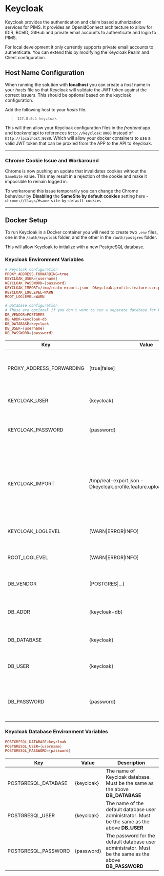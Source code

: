 # Keycloak

Keycloak provides the authentication and claim based authorization services for PIMS.
It provides an OpenIdConnect architecture to allow for IDIR, BCeID, GitHub and private email accounts to authenticate and login to PIMS.

For local development it only currently supports private email accounts to authenticate.
You can extend this by modifying the Keycloak Realm and Client configuration.

## Host Name Configuration

When running the solution with **localhost** you can create a _host_ name in your _hosts_ file so that Keycloak will validate the JWT token against the correct issuers.
This should be optional based on the keycloak configuration.

Add the following host to your _hosts_ file.

> `127.0.0.1 keycloak`

This will then allow your Keycloak configuration files in the _frontend_:app and _backend_:api to references `http://keycloak:8080` instead of `http://localhost:8080`.
Which will allow your docker containers to use a valid JWT token that can be proxied from the APP to the API to Keycloak.

---

### Chrome Cookie Issue and Workaround

Chrome is now pushing an update that invalidates cookies without the `SameSite` value. This may result in a rejection of the cookie and make it impossible to remain logged in.

To workaround this issue temporarily you can change the Chrome behaviour by **Disabling** the **SameSite by default cookies** setting here - `chrome://flags/#same-site-by-default-cookies`

---

## Docker Setup

To run Keycloak in a Docker container you will need to create two `.env` files, one in the `/auth/keycloak` folder, and the other in the `/auth/postgres` folder.

This will allow Keycloak to initialize with a new PostgreSQL database.

### Keycloak Environment Variables

```conf
# Keycloak configuration
PROXY_ADDRESS_FORWARDING=true
KEYCLOAK_USER={username}
KEYCLOAK_PASSWORD={password}
KEYCLOAK_IMPORT=/tmp/realm-export.json -Dkeycloak.profile.feature.scripts=enabled -Dkeycloak.profile.feature.upload_scripts=enabled
KEYCLOAK_LOGLEVEL=WARN
ROOT_LOGLEVEL=WARN

# Database configuration
# These are optional if you don't want to run a separate database for keycloak.
DB_VENDOR=POSTGRES
DB_ADDR=keycloak-db
DB_DATABASE=keycloak
DB_USER={username}
DB_PASSWORD={password}
```

| Key                      | Value                                                                   | Description                                                                                                                    |
| ------------------------ | ----------------------------------------------------------------------- | ------------------------------------------------------------------------------------------------------------------------------ |
| PROXY_ADDRESS_FORWARDING | [true\|false]                                                           | Informs Keycloak to handle proxy forwarded requests correctly.                                                                 |
| KEYCLOAK_USER            | {keycloak}                                                              | The name of the Keycloak Realm administrator.                                                                                  |
| KEYCLOAK_PASSWORD        | {password}                                                              | The password for the Keycloak Realm administrator.                                                                             |
| KEYCLOAK_IMPORT          | /tmp/real-export.json -Dkeycloak.profile.feature.upload_scripts=enabled | The path to the configuration file to initialize Keycloak with. This also includes an override to enable uploading the script. |
| KEYCLOAK_LOGLEVEL        | [WARN\|ERROR\|INFO]                                                     | The logging level for Keycloak.                                                                                                |
| ROOT_LOGLEVEL            | [WARN\|ERROR\|INFO]                                                     | The logging level for the root user of the container.                                                                          |
| DB_VENDOR                | [POSTGRES\|...]                                                         | The database that Keycloak will use.                                                                                           |
| DB_ADDR                  | {keycloak-db}                                                           | The host name of the Keycloak DB found in the `docker-compose.yaml`                                                            |
| DB_DATABASE              | {keycloak}                                                              | Name of the Keycloak database.                                                                                                 |
| DB_USER                  | {keycloak}                                                              | The name of the default database user administrator.                                                                           |
| DB_PASSWORD              | {password}                                                              | The password for the default database user administrator.                                                                      |

### Keycloak Database Environment Variables

```conf
POSTGRESQL_DATABASE=keycloak
POSTGRESQL_USER={username}
POSTGRESQL_PASSWORD={password}
```

| Key                 | Value      | Description                                                                                             |
| ------------------- | ---------- | ------------------------------------------------------------------------------------------------------- |
| POSTGRESQL_DATABASE | {keycloak} | The name of Keycloak database. Must be the same as the above **DB_DATABASE**                            |
| POSTGRESQL_USER     | {keycloak} | The name of the default database user administrator. Must be the same as the above **DB_USER**          |
| POSTGRESQL_PASSWORD | {password} | The password for the default database user administrator. Must be the same as the above **DB_PASSWORD** |
